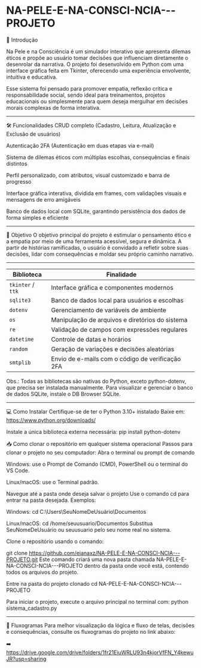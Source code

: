 # NA-PELE-E-NA-CONSCI-NCIA---PROJETO
🧩 Introdução

Na Pele e na Consciência é um simulador interativo que apresenta dilemas éticos e propõe ao usuário tomar decisões que influenciam diretamente o desenrolar da narrativa. O projeto foi desenvolvido em Python com uma interface gráfica feita em Tkinter, oferecendo uma experiência envolvente, intuitiva e educativa.

Esse sistema foi pensado para promover empatia, reflexão crítica e responsabilidade social, sendo ideal para treinamentos, projetos educacionais ou simplesmente para quem deseja mergulhar em decisões morais complexas de forma interativa.
____________________________________________________________________________________________________________________________________________________________________

🛠 Funcionalidades
CRUD completo (Cadastro, Leitura, Atualização e Exclusão de usuários)

Autenticação 2FA (Autenticação em duas etapas via e-mail)

Sistema de dilemas éticos com múltiplas escolhas, consequências e finais distintos

Perfil personalizado, com atributos, visual customizado e barra de progresso

Interface gráfica interativa, dividida em frames, com validações visuais e mensagens de erro amigáveis

Banco de dados local com SQLite, garantindo persistência dos dados de forma simples e eficiente
____________________________________________________________________________________________________________________________________________________________________

🎯 Objetivo
O objetivo principal do projeto é estimular o pensamento ético e a empatia por meio de uma ferramenta acessível, segura e dinâmica. A partir de histórias ramificadas, o usuário é convidado a refletir sobre suas decisões, lidar com consequências e moldar seu próprio caminho narrativo.

____________________________________________________________________________________________________________________________________________________________________

| Biblioteca        | Finalidade                                                                   |
| ----------------- | ---------------------------------------------------------------------------- |
| `tkinter` / `ttk` | Interface gráfica e componentes modernos                                     |
| `sqlite3`         | Banco de dados local para usuários e escolhas                                |
| `dotenv`          | Gerenciamento de variáveis de ambiente                                       |
| `os`              | Manipulação de arquivos e diretórios do sistema                              |
| `re`              | Validação de campos com expressões regulares                                 |
| `datetime`        | Controle de datas e horários                                                 |
| `random`          | Geração de variações e decisões aleatórias                                   |
| `smtplib`         | Envio de e-mails com o código de verificação 2FA                             |
Obs.: Todas as bibliotecas são nativas do Python, exceto python-dotenv, que precisa ser instalada manualmente.
Para visualizar e gerenciar o banco de dados SQLite, instale o DB Browser SQLite.
____________________________________________________________________________________________________________________________________________________________________

💻 Como Instalar
Certifique-se de ter o Python 3.10+ instalado
Baixe em: https://www.python.org/downloads/

Instale a única biblioteca externa necessária:
pip install python-dotenv

📥 Como clonar o repositório em qualquer sistema operacional
Passos para clonar o projeto no seu computador:
Abra o terminal ou prompt de comando

Windows: use o Prompt de Comando (CMD), PowerShell ou o terminal do VS Code.

Linux/macOS: use o Terminal padrão.

Navegue até a pasta onde deseja salvar o projeto
Use o comando cd para entrar na pasta desejada. Exemplos:

Windows:
cd C:\Users\SeuNomeDeUsuário\Documentos

Linux/macOS:
cd /home/seuusuario/Documentos
Substitua SeuNomeDeUsuário ou seuusuario pelo seu nome real no sistema.

Clone o repositório usando o comando:

git clone https://github.com/eianaxz/NA-PELE-E-NA-CONSCI-NCIA---PROJETO.git
Este comando criará uma nova pasta chamada NA-PELE-E-NA-CONSCI-NCIA---PROJETO dentro da pasta onde você está, contendo todos os arquivos do projeto.

Entre na pasta do projeto clonado
cd NA-PELE-E-NA-CONSCI-NCIA---PROJETO

Para iniciar o projeto, execute o arquivo principal no terminal com:
python sistema_cadastro.py



____________________________________________________________________________________________________________________________________________________________________

🔁 Fluxogramas
Para melhor visualização da lógica e fluxo de telas, decisões e consequências, consulte os fluxogramas do projeto no link abaixo:

➡️ https://drive.google.com/drive/folders/1fr21EiuWRLU93n4kjorVfFN_Y4kewuJR?usp=sharing
